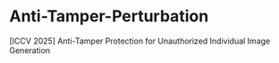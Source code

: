 # Anti-Tamper-Perturbation
[ICCV 2025] Anti-Tamper Protection for Unauthorized Individual Image Generation
